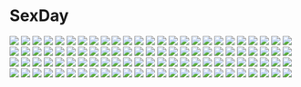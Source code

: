 # SexDay
![](https://konachan.com/image/e12896ad4de7e1ef3e4225de20cde0ce/Konachan.com%20-%20167802%20bakemonogatari%20blonde_hair%20city%20fang%20japanese_clothes%20kabukimonogatari%20landscape%20madyy%20monogatari_%28series%29%20oshino_shinobu%20scenic%20sky%20yellow_eyes.jpg)
![](https://konachan.com/jpeg/c64ac9536da68516c07d29315d141032/Konachan.com%20-%20170950%20blush%20brown_hair%20green_eyes%20kk-sk-ray%20short_hair%20swimsuit%20white.jpg)
![](https://konachan.com/jpeg/ba1b0f6332171b6bfa59a13da43bf37c/Konachan.com%20-%20244598%20blush%20brown_eyes%20brown_hair%20cape%20collar%20dress%20fang%20fire%20gloves%20hat%20megumin%20short_hair%20squchan%20watermark%20witch_hat.jpg)
![](https://konachan.com/image/1d001db2a1afa27d46141535c26efd84/Konachan.com%20-%2047770%20chibi%20hat%20touhou%20yakumo_yukari%20zoom_layer.jpg)
![](https://konachan.com/image/1a6ce82808e9fc4fb098a609d577b518/Konachan.com%20-%20243485%20animal%20aqua_eyes%20bird%20breasts%20cat_smile%20fan%20feathers%20flowers%20gloves%20gray_hair%20group%20lamier%20long_hair%20pink_hair%20thighhighs%20torii%20watermark%20wink.jpg)
![](https://konachan.com/image/2ab5dc548eb64056946a600cea126ab8/Konachan.com%20-%2022357%20kazami_mizuho%20megami%20onegai_teacher%20scan%20skirt.jpg)
![](https://konachan.com/image/1b20702b82add0b756df2854306676c2/Konachan.com%20-%2067229%20haru_aki%20kagamine_rin%20vocaloid.jpg)
![](https://konachan.com/jpeg/a0f648d0bcb6ebc641f72a8558549676/Konachan.com%20-%20149894%20blue_eyes%20breasts%20brown_hair%20cleavage%20erect_nipples%20long_hair%20nimura_yuushi%20nopan%20tagme%20topless%20undressing.jpg)
![](https://konachan.com/image/7cb0dfc61c2609539728d04125d0b14b/Konachan.com%20-%20174022%20blonde_hair%20blue_eyes%20blush%20book%20brown_hair%20food%20jpeg_artifacts%20long_hair%20mask%20original%20pajamas%20twintails%20white_hair%20yellow_eyes.jpg)
![](https://konachan.com/jpeg/478500bebe895dddbbe41367f86dac58/Konachan.com%20-%20145464%20blonde_hair%20blush%20breasts%20censored%20dildo%20futanari%20green_hair%20long_hair%20navel%20nipples%20nude%20penis%20pussy_juice%20short_hair%20stockings%20touhou%20wink.jpg)
![](https://konachan.com/image/7422ec3c1494e8ee6527b9514f6b706a/Konachan.com%20-%20288790%20anus%20ass%20censored%20close%20cum%20daiba_kanon%20god_eater%20lolicept%20nude%20pink_hair%20sex%20short_hair%20thighhighs.jpg)
![](https://konachan.com/jpeg/e9aad7b40263aed60e352cfc4f8e5f4e/Konachan.com%20-%20266454%202girls%20amano_tora%20braids%20goggles%20green_eyes%20kazenoko%20long_hair%20orange_eyes%20orange_hair%20original%20ponytail%20purple_hair.jpg)
![](https://konachan.com/image/cd3aea8ca45c92083d2aab2a3711154b/Konachan.com%20-%20145535%20blue_hair%20bow%20dress%20houjuu_nue%20ichihina%20red_eyes%20short_hair%20tie%20touhou%20wings.jpg)
![](https://konachan.com/image/aaa4ac730dc16c37bcf234bd8d54d30d/Konachan.com%20-%20179913%20bed%20breasts%20brown_hair%20jpeg_artifacts%20moonshiner%20nipples%20no_bra%20open_shirt%20original%20pajamas%20panties%20short_hair%20tears%20underwear%20undressing.jpg)
![](https://konachan.com/jpeg/5bbdf6916a5cbdc456646f263544f3ca/Konachan.com%20-%20252870%202girls%20blue_eyes%20blue_hair%20braids%20breasts%20choker%20fate_grand_order%20fate_%28series%29%20florence_nightingale%20kztk%20long_hair%20no_bra%20pink_hair%20red_eyes%20topless.jpg)
![](https://konachan.com/image/bc689b7005e25bc18a4da76f0a72fdfa/Konachan.com%20-%20296336%20brown_hair%20building%20city%20clouds%20jpeg_artifacts%20k_kanehira%20long_hair%20night%20original%20scenic%20sky%20watermark.jpg)
![](https://konachan.com/image/ef8a3133b00d5a7f3ff2d8a6a07a814c/Konachan.com%20-%2039994%20chun-li%20figure%20photo%20tagme.jpg)
![](https://konachan.com/image/1c4d129db673f50d0a35fec961573eb0/Konachan.com%20-%20270689%20angel%20blue_eyes%20blush%20breasts%20demon%20long_hair%20navel%20necklace%20nipples%20original%20pussy%20realistic%20sakimichan%20signed%20thighhighs%20white_hair%20wings%20wink%20yuri.jpg)
![](https://konachan.com/jpeg/a410d3115f551dde7105b70137995873/Konachan.com%20-%20259723%20breasts%20brown_eyes%20brown_hair%20cleavage%20esoragoto%20long_hair%20navel%20no_bra%20original%20shorts%20spread_legs.jpg)
![](https://konachan.com/jpeg/f1e5facbb55b18ad7636ad4d1f6faed9/Konachan.com%20-%20118272%20animal_ears%20ganesagi%20headband%20original%20pixiv_fantasia%20scythe%20weapon.jpg)
![](https://konachan.com/image/3b09a77630fd7fb0622f89ed51187b66/Konachan.com%20-%20291975%20boat%20building%20clouds%20houkago_teibou_nisshi%20scenic%20school_uniform%20skirt%20sky%20tagme_%28artist%29%20tagme_%28character%29%20water.jpg)
![](https://konachan.com/image/7808479b062309239b1d91f865ca7c38/Konachan.com%20-%2018463%20anita_king%20green_eyes%20pink_hair%20read_or_die.jpg)
![](https://konachan.com/image/294f8277cba805eb7580d3cad7ccee58/Konachan.com%20-%20173388%20aqua_eyes%20aqua_hair%20black_hair%20hatsune_miku%20japanese_clothes%20kimono%20red_eyes%20ribbons%20shiro_%28nitto%29%20shoujo_ai%20twintails%20vocaloid.jpg)
![](https://konachan.com/image/cab32edb9f3e162e081ad9850fbf5f4e/Konachan.com%20-%2078808%20animal_ears%20blood%20blue_eyes%20brown_hair%20charlotte_e_yeager%20clouds%20sky%20strike_witches.jpg)
![](https://konachan.com/jpeg/0700940f43783758d7074d2f9049b3aa/Konachan.com%20-%20101749%20beach%20bikini%20blonde_hair%20breasts%20cleavage%20derivara%21%20game-style%20kino_%28kino_konomi%29%20purple_eyes%20swimsuit%20takachihou_kyouko.jpg)
![](https://konachan.com/image/cc09d6461e23b4b9e6345bf9c52b118c/Konachan.com%20-%20285071%20aliasing%20barefoot%20black_hair%20brown_eyes%20flowers%20kirisita%20leaves%20long_hair%20original%20rain%20school_uniform%20skirt%20umbrella%20water.jpg)
![](https://konachan.com/image/68361c23ec1e7e8f0e28dff0fc37dc44/Konachan.com%20-%2034317%20macross.jpg)
![](https://konachan.com/image/c44645151e31beee82d8c02439f58e1d/Konachan.com%20-%20246215%20anthropomorphism%20breasts%20group%20hamakaze_%28kancolle%29%20hewsack%20hug%20isokaze_%28kancolle%29%20kantai_collection%20urakaze_%28kancolle%29%20ushio_%28kancolle%29.jpg)
![](https://konachan.com/jpeg/8b99870bc8d3b876d76faa9e279e085b/Konachan.com%20-%20114865%20anus%20ass%20bed%20blonde_hair%20blue_eyes%20blush%20favorite%20game_cg%20kokonoka%20long_hair%20panties%20panty_pull%20pussy%20rindou_saki%20twintails%20uncensored%20underwear.jpg)
![](https://konachan.com/image/398ff2eff9ef02a63f50a8bc55993493/Konachan.com%20-%20159569%20armor%20tagme%20twintails%20weapon.jpg)
![](https://konachan.com/image/3953b136be94063fbcfd40630679946d/Konachan.com%20-%2040656%20clannad%20fujibayashi_kyou%20furukawa_nagisa%20sakagami_tomoyo.jpg)
![](https://konachan.com/image/15a5e3c251381ca357fab00605521b6e/Konachan.com%20-%20126113%20blue_eyes%20blue_hair%20braids%20hatsune_miku%20kiku_%28kicdoc%29%20long_hair%20thighhighs%20tie%20twintails%20vocaloid.jpg)
![](https://konachan.com/jpeg/870627f932c2368a5ad1d87227d18907/Konachan.com%20-%20248424%20beach%20black_hair%20cropped%20landscape%20mocha_%28cotton%29%20original%20pantyhose%20scenic%20school_uniform%20short_hair%20signed%20skirt.jpg)
![](https://konachan.com/image/ee85f59c9bb97242d077563496d95467/Konachan.com%20-%20159796%20black_hair%20brown_hair%20combat_vehicle%20grass%20group%20maruyama_saki%20neogeon%20oono_aya%20sakaguchi_karina%20sawa_azusa%20utsugi_yuuki%20yamagou_ayumi.jpg)
![](https://konachan.com/image/8fc1115e636071eb260576b369d99fc4/Konachan.com%20-%20103697%20dress%20hat%20kamishirasawa_keine%20touhou%20ukyo_rst.jpg)
![](https://konachan.com/image/d1ec59dd43f268c6d9acb5a6a355ff25/Konachan.com%20-%20152654%20building%20city%20landscape%20original%20scenic%20yasuto_hukuda.jpg)
![](https://konachan.com/image/8f2566dd5f1643f3224d4083c81d809a/Konachan.com%20-%20128667%20bicycle%20danshi_koukousei_no_nichijou%20president_%28danshi_koukousei%29%20ringo-chan_%28danshi_koukousei%29.jpg)
![](https://konachan.com/jpeg/03b1c3b0bb3da8d50ce8b503088301f0/Konachan.com%20-%20235551%202girls%20blonde_hair%20blush%20bra%20garter_belt%20green_hair%20navel%20original%20panties%20rebe11%20scar%20stockings%20sunset%20thighhighs%20underwear%20wink.jpg)
![](https://konachan.com/image/cb51012d0e2c1a91110fc65583d43ab9/Konachan.com%20-%2024756%20black_eyes%20blue%20brown_hair%20sky%20tagme.jpg)
![](https://konachan.com/image/0e948d843140743a966336264ab404f3/Konachan.com%20-%209748%20andou_mahoro%20mahoromatic.jpg)
![](https://konachan.com/image/0fb68566d111c63f78e73b980348b57a/Konachan.com%20-%2098422%20blue_eyes%20elbow_gloves%20flowers%20gloves%20gray_hair%20green_eyes%20long_hair%20mistelteinn%20navel%20purple_eyes%20purple_hair%20short_hair%20wings%20yumekui_merry.jpg)
![](https://konachan.com/image/9c498eca963cc0bf0556d1e6d628990e/Konachan.com%20-%2086870%20aqua_eyes%20blue_hair%20breasts%20furukawa_yui%20game_cg%20kuroya_shinobu%20nipples%20nude%20trumple%20ushinawareta_mirai_wo_motomete.jpg)
![](https://konachan.com/jpeg/7bedb6a824cea1a866c044a3208b4455/Konachan.com%20-%20279725%20animal_ears%20bikini%20blonde_hair%20blush%20breasts%20cleavage%20fang%20foxgirl%20kitsunerider%20long_hair%20navel%20orange_eyes%20original%20swimsuit%20thighhighs.jpg)
![](https://konachan.com/image/ff13b626fbea9a0b46c8d95950e5006e/Konachan.com%20-%2012468%20beach%20inoue_takuya%20photo.jpg)
![](https://konachan.com/image/1cb57ec34d4bbb4b58a061d69bd4051f/Konachan.com%20-%2068337%20autumn%20cirno%20fairy%20touhou%20wink%20yurume_atsushi.jpg)
![](https://konachan.com/image/d542c1419a5f8353dbfb859db90c9b42/Konachan.com%20-%20137200%20asmis_hara%20ass%20bandage%20blood%20kuro_%28kuronell%29%20panties%20skirt%20skirt_lift%20sword_girls%20thighhighs%20underwear.jpg)
![](https://konachan.com/jpeg/a27a3423ac7a9b212b3effb0e1198150/Konachan.com%20-%20146183%20censored%20front_wing%20game_cg%20kanadome_miyako%20nanaca_mai%20nopan%20pink_hair%20pure_girl%20purple_eyes%20pussy%20pussy_juice%20skirt%20skirt_lift%20thighhighs.jpg)
![](https://konachan.com/image/761b8ffdbc640bb3c1b4a89690fed94a/Konachan.com%20-%20187683%20bow%20brown_eyes%20brown_hair%20drums%20headband%20instrument%20kisetsu%20long_hair%20microphone%20naka_%28kancolle%29%20short_hair%20socks%20thighhighs%20wristwear.jpg)
![](https://konachan.com/jpeg/b271e5b5a6fd75becbbedaa987a377be/Konachan.com%20-%20292468%202girls%20ass%20blonde_hair%20blush%20bra%20cameltoe%20dressing%20gray_hair%20jyt%20long_hair%20navel%20nopan%20original%20pussy%20red_eyes%20ribbons%20teddy_bear%20uncensored%20underwear.jpg)
![](https://konachan.com/image/64524d3154ff76b719668adf2e60aec8/Konachan.com%20-%2050348%20amami_haruka%20idolmaster%20kisaragi_chihaya%20takatsuki_yayoi.jpg)
![](https://konachan.com/jpeg/9c9234007eb2637b5426f9c364cceb4b/Konachan.com%20-%20190434%20amagai_tarou%20bed%20bunny%20kneehighs%20no_bra%20open_shirt%20panties%20pink_eyes%20pink_hair%20school_uniform%20short_hair%20signed%20skirt%20twintails%20underwear%20wristwear.jpg)
![](https://konachan.com/jpeg/838a04c9273b252fd0b95214fcfd4221/Konachan.com%20-%2062814%20needless%20panties%20school_uniform%20setsuna_%28needless%29%20striped_panties%20underwear%20vector.jpg)
![](https://konachan.com/jpeg/8062e5f2612d6305a2d581dbb0a8eeb3/Konachan.com%20-%20301741%20clouds%20demon%20hinatsu_nono%20hinatsu_nono_channel%20kurripu%20navel%20sky%20sunset%20tail%20water%20white_hair.jpg)
![](https://konachan.com/image/cc2c9ad69e8e0f724a0341798c16697c/Konachan.com%20-%2068090%20blue_eyes%20clouds%20cross%20dress%20flowers%20grass%20ribbons%20sky%20white_hair.jpg)
![](https://konachan.com/jpeg/6a713773107bda129ae4a6361c2a6eae/Konachan.com%20-%20287761%20arisugawa_natsuha%20bikini%20breasts%20brown_hair%20cleavage%20clouds%20flowers%20gray_eyes%20long_hair%20navel%20ponytail%20sky%20swimsuit%20water%20yuzuyu_%28hyui%29.jpg)
![](https://konachan.com/jpeg/a5f63a82a78d21dc624d842017ae127a/Konachan.com%20-%20191202%20animal_ears%20anti-ne9rn%20blue_hair%20brown_eyes%20catgirl%20food%20k-on%21%20long_hair%20nakano_azusa%20pocky%20school_uniform%20skirt.jpg)
![](https://konachan.com/image/7dffe5b4e8dcf2982a4dde8c8e2532c4/Konachan.com%20-%20108906%20bodysuit%20clouds%20kaiko_%28gami770%29%20mecha%20neon_genesis_evangelion%20orange_hair%20skintight%20sky%20soryu_asuka_langley%20sunset.jpg)
![](https://konachan.com/image/e3029d544435d8c2a6dfaa4fc1dc8123/Konachan.com%20-%2011145%20vampire_princess_miyu.jpg)
![](https://konachan.com/image/c1fc3329622d87daf903fcae0cee3f87/Konachan.com%20-%20111625%20cake%20drink%20food%20kagamine_len%20kagamine_rin%20male%20vocaloid.jpg)
![](https://konachan.com/image/eaad1ab486a7715b0c43df2396552a2c/Konachan.com%20-%20224883%20bicolored_eyes%20breasts%20cleavage%20date_a_live%20garter_belt%20maid%20panties%20scan%20terras%20thighhighs%20tokisaki_kurumi%20underwear.jpg)
![](https://konachan.com/image/7bbc5ba6d1037e243b5441d99abce9d0/Konachan.com%20-%20203734%20artoria_pendragon_%28all%29%20blonde_hair%20clouds%20dress%20fate_%28series%29%20fate_stay_night%20grass%20green_eyes%20landscape%20magicians%20saber%20scenic%20signed%20sky.jpg)
![](https://konachan.com/image/9da55231e3f1af955c8c362777e5a149/Konachan.com%20-%20193196%20blush%20game_cg%20hinamizawa_%28hina-sawa%29%20male%20pantyhose%20school_uniform%20skirt%20trap%20twintails.jpg)
![](https://konachan.com/jpeg/1d04d8764ee9ed35e8b8a0478142670f/Konachan.com%20-%20288764%20barefoot%20bed%20blush%20bra%20breasts%20candy%20catgirl%20chocolate%20drink%20long_hair%20mwwhxl%20navel%20nipples%20original%20panties%20petals%20phone%20tail%20waifu2x%20wristwear.jpg)
![](https://konachan.com/image/dd55cfa4e3c6ac6d88033ba4d87b0b03/Konachan.com%20-%2077096%20all_male%20glasses%20kagamine_len%20male%20vocaloid.jpg)
![](https://konachan.com/image/e95a4034bfde1c31eaba2f230eefc318/Konachan.com%20-%20105222%20beach%20bikini%20brown_hair%20loli%20mahou_shoujo_lyrical_nanoha%20okuda_yasuhiro%20scan%20swimsuit%20takamachi_nanoha%20twintails.jpg)
![](https://konachan.com/jpeg/b307f371448e93400360977e222d62ca/Konachan.com%20-%20198851%20breast_grab%20breasts%20censored%20gray_hair%20inbi_toro_shoujo%20long_hair%20maid%20nipples%20penis%20pussy%20sex%20skirt%20skirt_lift%20tagme_%28artist%29%20thighhighs%20waffle%20wet.jpg)
![](https://konachan.com/image/d2fc4be2b927f3d7a230bf447f388b76/Konachan.com%20-%20193843%20blue_hair%20breasts%20censored%20nefertari_vivi%20nel-zel_formula%20nipples%20nude%20one_piece%20pussy.jpg)
![](https://konachan.com/jpeg/413543a97a41cc09fbc1fca40ca8ef66/Konachan.com%20-%20268540%20blonde_hair%20dress%20fate_%28series%29%20illyasviel_von_einzbern%20loli%20long_hair%20ponytail%20red_eyes%20tengxiang_lingnai%20thighhighs%20waifu2x%20wand%20wink%20zettai_ryouiki.jpg)
![](https://konachan.com/image/d1708172fc70dfe019a07feec28588e7/Konachan.com%20-%2053452%20aqua_hair%20hatsune_miku%20long_hair%20thighhighs%20twintails%20vocaloid.jpg)
![](https://konachan.com/image/7735a57b98db62f4a910da82d4d2285e/Konachan.com%20-%20121630%20blush%20brown_hair%20gym_uniform%20original%20panties%20penis%20pussy%20red_eyes%20sex%20uncensored%20underwear%20yuki18r.jpg)
![](https://konachan.com/image/b7ff2e6b66cea2fdfc4e0700a6425e66/Konachan.com%20-%2037252%20black_lagoon%20dualscreen%20revy.jpg)
![](https://konachan.com/image/34201234776d322a972705e1f8818528/Konachan.com%20-%2075014%20angel%20bikini%20breasts%20original%20ribbons%20shuz%20swimsuit%20wings.jpg)
![](https://konachan.com/jpeg/cb239b678fe466697f074fdc0b5d6b08/Konachan.com%20-%20232754%20blush%20bow%20bra%20breasts%20brown_hair%20censored%20game_cg%20grass%20green_eyes%20kneehighs%20nipples%20penis%20pussy%20pussy_juice%20sex%20short_hair%20skirt%20skirt_lift%20underwear.jpg)
![](https://konachan.com/jpeg/7236241c8576def8088fcfba080df9f7/Konachan.com%20-%20235441%202girls%20blue_hair%20breasts%20dildo%20foxgirl%20game_cg%20nipples%20pink_hair%20pussy%20pussy_juice%20sakura_dungeon%20uncensored%20wanaca%20winged_cloud%20yuri.jpg)
![](https://konachan.com/jpeg/2f468bb5c5aa129d14f75a4870ac7782/Konachan.com%20-%20189630%202girls%20blush%20breast_grab%20loli%20nude%20scan%20tagme%20towel%20tsurusaki_takahiro%20wet%20yuri.jpg)
![](https://konachan.com/image/631aafa96d297ad0f1fa7bda9292d77d/Konachan.com%20-%2015461%20azmaria_hendric%20chrono_crusade%20hat%20sugimura_tomokazu.jpg)
![](https://konachan.com/jpeg/f98410f0ce5420a4fe8759d229c8e3aa/Konachan.com%20-%20193397%20aurora_%28sekasuku%29%20blue_eyes%20blush%20braids%20breasts%20game_cg%20green_hair%20nipples%20panties%20pointed_ears%20rosebleu%20spread_legs%20underwear.jpg)
![](https://konachan.com/image/a466204632ced014afc8d5cdd81b09fa/Konachan.com%20-%20185024%20ai_shimai_iv%20fujimura_kiyomi%20fujimura_manami%20glasses%20ichikawa_saasha%20school_uniform%20silkys_plus%20skirt.jpg)
![](https://konachan.com/jpeg/cb04dc43f88c27a05aa6893522063667/Konachan.com%20-%20211282%20hatsune_miku%20long_hair%20tagme_%28artist%29%20twintails%20vocaloid%20watermark.jpg)
![](https://konachan.com/jpeg/b7487a65aa1f5ca6ba73327158c5b375/Konachan.com%20-%20158741%20blush%20breasts%20chuablesoft%20game_cg%20lovera_bride%20nipples%20nude%20onsen%20red_eyes%20red_hair%20sakuranomori_misaki%20takano_yuki%20water.jpg)
![](https://konachan.com/jpeg/6d77ebafa1023849d272c22b58ff11ce/Konachan.com%20-%20168595%20anal%20anus%20breasts%20censored%20computer%20hat%20mask%20nagae_iku%20nipples%20purple_hair%20pussy%20pussy_juice%20red_eyes%20short_hair%20touhou%20yes_warabi.jpg)
![](https://konachan.com/image/b98085db05036c5d169550b1a4ccaffa/Konachan.com%20-%2021608%20hakurei_reimu%20japanese_clothes%20miko%20night%20touhou.jpg)
![](https://konachan.com/jpeg/1bb6c5cfa0fc00e048ec5980ff6c9727/Konachan.com%20-%20246495%20bikini%20blonde_hair%20bow%20breasts%20korie_riko%20long_hair%20navel%20purple_eyes%20scan%20scarf%20swimsuit%20twintails.jpg)
![](https://konachan.com/image/a34ec8b5167e6007e9c10334588b8993/Konachan.com%20-%20113712%20cape%20gloves%20john_doe_%28yumekui_merry%29%20mask%20moon%20yumekui_merry.jpg)
![](https://konachan.com/image/d3b62a18413bfae13d5fddfdde1568be/Konachan.com%20-%2055072%20blue_hair%20chaos%3Bhead%20kishimoto_ayase%20school_uniform%20short_hair%20skirt%20sky%20sword%20weapon.jpg)
![](https://konachan.com/image/a7baf4f0dcbb6311ab2fb8e7074369a9/Konachan.com%20-%20300532%20all_male%20animal_ears%20astolfo%20bow%20bunny_ears%20elbow_gloves%20fate_grand_order%20fate_%28series%29%20gloves%20jkisaradu%20male%20panties%20thighhighs%20trap%20underwear.jpg)
![](https://konachan.com/image/965d40a403884e628f3a3dbc065f453c/Konachan.com%20-%20133828%20futaki_kanata%20leaves%20little_busters%21%20north_abyssor%20panties%20saigusa_haruka%20school_uniform%20thighhighs%20underwear.jpg)
![](https://konachan.com/image/2303d7a54ca798a341f9cab1f6b9078a/Konachan.com%20-%2065325%20black_rock_shooter%20chain%20gun%20katana%20kuroi_mato%20scar%20sword%20weapon.jpg)
![](https://konachan.com/image/7b32bb11cd8e7abc0975e078fa2d1836/Konachan.com%20-%2031484%20ass%20blonde_hair%20blue_eyes%20blush%20favorite%20game_cg%20happy_margaret%21%20kokonoka%20panties%20red_hair%20rindou_saki%20school_uniform%20striped_panties%20underwear.jpg)
![](https://konachan.com/image/8ebcfacd9333710f89810cdbb3b031ff/Konachan.com%20-%2016922%20amesarasa%20cuffs_%28studio%29%20kumihama_mitsuha.jpg)
![](https://konachan.com/jpeg/fb7eb8b4a99e9bd5dab9c5bce57900ca/Konachan.com%20-%20239906%20animal_ears%20blush%20bow%20foxgirl%20gloves%20gray_hair%20gurande_%28g-size%29%20kemono_friends%20pantyhose%20short_hair%20skirt%20stockings%20tail%20tree%20yellow_eyes.jpg)
![](https://konachan.com/image/604299c390804e13a99bcadb5cbeecef/Konachan.com%20-%20301920%20green_eyes%20green_hair%20hatsune_miku%20instrument%20kieed%20twintails%20vocaloid.jpg)
![](https://konachan.com/jpeg/edbb139b1a0f7df6066207ec58e0e61a/Konachan.com%20-%20213252%202girls%20black_hair%20blue_eyes%20blush%20bra%20breasts%20cleavage%20open_shirt%20panties%20red_eyes%20scan%20thighhighs%20thuearle%20tsube_aika%20underwear%20white_hair%20yuri.jpg)
![](https://konachan.com/image/d2606422dac2db56bb26aea74bb604eb/Konachan.com%20-%20179650%20animal%20bird%20blonde_hair%20blue_hair%20book%20bow%20cross_akiha%20dress%20eyepatch%20flowers%20gloves%20green_eyes%20long_hair%20male%20pause%20red_hair%20rose%20short_hair%20tears.jpg)
![](https://konachan.com/image/02140be8ca4f21a240cad2fd2a035fd4/Konachan.com%20-%2020075%20shakugan_no_shana%20shana.jpg)
![](https://konachan.com/image/aa4c197dc646a71c69d0876d79ae618b/Konachan.com%20-%20221372%20akiyama_yukari%20bubbles%20combat_vehicle%20excel_%28shena%29%20girls_und_panzer%20isuzu_hana%20nishizumi_miho%20reizei_mako%20school_uniform%20takebe_saori.jpg)
![](https://konachan.com/image/b4ef1fb2d0c08a6a4c25e493ffbe7d10/Konachan.com%20-%20117793%20hatsune_miku%20vocaloid.jpg)
![](https://konachan.com/image/c57feed2842f8e20bf4fb3872ce7326e/Konachan.com%20-%20184800%20bikini_top%20building%20city%20original%20pink_hair%20robot%20ruins%20tyappygain.jpg)
![](https://konachan.com/image/ad78821f5dbe3dfbf69c259f3093039f/Konachan.com%20-%20295824%20bakemonogatari%20blonde_hair%20close%20fang%20loli%20long_hair%20navel%20oshino_shinobu%20panties%20pointed_ears%20sikijou77o%20topless%20underwear%20vampire%20white%20yellow_eyes.jpg)
![](https://konachan.com/image/08efc3f73b7f89821e585cebbc36ed60/Konachan.com%20-%20252240%20aqua_eyes%20blue_hair%20brown_hair%20fireworks%20group%20iwry%20long_hair%20night%20orange_hair%20ponytail%20red_eyes%20short_hair%20sonoda_umi%20umbrella%20yazawa_nico.jpg)
